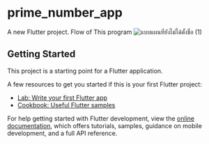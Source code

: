 # prime_number_app

A new Flutter project.
Flow of This program
![แบบแผนที่ยังไม่ได้ตั้งชื่อ (1)](https://github.com/user-attachments/assets/0ac60dcc-293e-47d8-9a59-f5d99a4a3891)

## Getting Started

This project is a starting point for a Flutter application.

A few resources to get you started if this is your first Flutter project:

- [Lab: Write your first Flutter app](https://docs.flutter.dev/get-started/codelab)
- [Cookbook: Useful Flutter samples](https://docs.flutter.dev/cookbook)

For help getting started with Flutter development, view the
[online documentation](https://docs.flutter.dev/), which offers tutorials,
samples, guidance on mobile development, and a full API reference.
